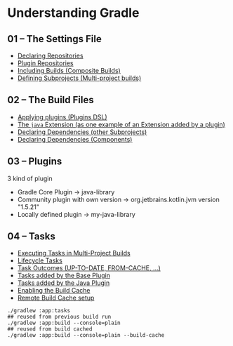 # Understanding Gradle 

## 01 – The Settings File

* [Declaring Repositories](https://docs.gradle.org/current/userguide/declaring_repositories.html#sub:centralized-repository-declaration)
* [Plugin Repositories](https://docs.gradle.org/current/userguide/plugins.html#sec:custom_plugin_repositories)
* [Including Builds (Composite Builds)](https://docs.gradle.org/current/userguide/composite_builds.html)
* [Defining Subprojects (Multi-project builds)](https://docs.gradle.org/current/userguide/multi_project_builds.html)

## 02 – The Build Files

* [Applying plugins (Plugins DSL)](https://docs.gradle.org/current/userguide/plugins.html#sec:plugins_block)
* [The `java` Extension (as one example of an Extension added by a plugin)](https://docs.gradle.org/current/userguide/java_plugin.html#sec:java-extension)
* [Declaring Dependencies (other Subprojects)](https://docs.gradle.org/current/userguide/declaring_dependencies_between_subprojects.html)
* [Declaring Dependencies (Components)](https://docs.gradle.org/current/userguide/declaring_dependencies.html)

## 03 – Plugins

3 kind of plugin
- Gradle Core Plugin -> java-library
- Community plugin with own version -> org.jetbrains.kotlin.jvm version "1.5.21"
- Locally defined plugin -> my-java-library

##  04 – Tasks

* [Executing Tasks in Multi-Project Builds](https://docs.gradle.org/current/userguide/intro_multi_project_builds.html#sec:executing_tasks_by_fully_qualified_name)
* [Lifecycle Tasks](https://docs.gradle.org/current/userguide/more_about_tasks.html#sec:lifecycle_tasks)
* [Task Outcomes (UP-TO-DATE, FROM-CACHE, ...)](https://docs.gradle.org/current/userguide/more_about_tasks.html#sec:task_outcomes)
* [Tasks added by the Base Plugin](https://docs.gradle.org/current/userguide/base_plugin.html#sec:base_tasks)
* [Tasks added by the Java Plugin](https://docs.gradle.org/current/userguide/java_plugin.html#sec:java_tasks)
* [Enabling the Build Cache](https://docs.gradle.org/current/userguide/build_cache.html#sec:build_cache_enable)
* [Remote Build Cache setup](https://docs.gradle.org/current/userguide/build_cache.html#sec:build_cache_setup_http_backend)


```shell
./gradlew :app:tasks
## reused from previous build run
./gradlew :app:build --console=plain
## reused from build cached
./gradlew :app:build --console=plain --build-cache
```
